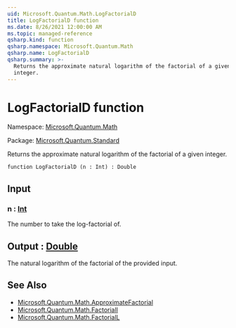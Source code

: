 ```yaml
---
uid: Microsoft.Quantum.Math.LogFactorialD
title: LogFactorialD function
ms.date: 8/26/2021 12:00:00 AM
ms.topic: managed-reference
qsharp.kind: function
qsharp.namespace: Microsoft.Quantum.Math
qsharp.name: LogFactorialD
qsharp.summary: >-
  Returns the approximate natural logarithm of the factorial of a given
  integer.
---
```


# LogFactorialD function

Namespace: [Microsoft.Quantum.Math](xref:Microsoft.Quantum.Math)

Package: [Microsoft.Quantum.Standard](https://nuget.org/packages/Microsoft.Quantum.Standard)


Returns the approximate natural logarithm of the factorial of a giveninteger.

```qsharp
function LogFactorialD (n : Int) : Double
```


## Input

### n : [Int](xref:microsoft.quantum.qsharp.valueliterals#int-literals)

The number to take the log-factorial of.



## Output : [Double](xref:microsoft.quantum.qsharp.valueliterals#double-literals)

The natural logarithm of the factorial of the provided input.

## See Also

- [Microsoft.Quantum.Math.ApproximateFactorial](xref:Microsoft.Quantum.Math.ApproximateFactorial)
- [Microsoft.Quantum.Math.FactorialI](xref:Microsoft.Quantum.Math.FactorialI)
- [Microsoft.Quantum.Math.FactorialL](xref:Microsoft.Quantum.Math.FactorialL)